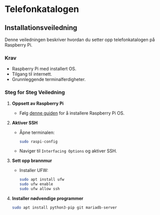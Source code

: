 # Telefonkatalogen

## Installationsveiledning

Denne veiledningen beskriver hvordan du setter opp telefonkatalogen på Raspberry Pi.

### Krav

- Raspberry Pi med installert OS.
- Tilgang til internett.
- Grunnleggende terminalferdigheter.

### Steg for Steg Veiledning

1. **Oppsett av Raspberry Pi**
   - Følg [denne guiden](link-til-guide) for å installere Raspberry Pi OS.

2. **Aktiver SSH**
   - Åpne terminalen:
     ```bash
     sudo raspi-config
     ```
   - Naviger til `Interfacing Options` og aktiver SSH.

3. **Sett opp brannmur**
   - Installer UFW:
     ```bash
     sudo apt install ufw
     sudo ufw enable
     sudo ufw allow ssh
     ```

4. **Installer nødvendige programmer**
   ```bash
   sudo apt install python3-pip git mariadb-server
